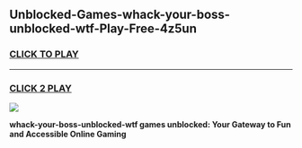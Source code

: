
## Unblocked-Games-whack-your-boss-unblocked-wtf-Play-Free-4z5un
<h3>
<a href="https://premium76.site?title=whack-your-boss-unblocked-wtf&ref=18A">CLICK TO PLAY</a></h3>
<hr>

<h3>
<a href="https://premium76.site?title=whack-your-boss-unblocked-wtf&ref=18A">CLICK 2 PLAY</a>
  
</h3>

<a href="https://premium76.site?title=whack-your-boss-unblocked-wtf&ref=18A"><img src="https://clearcache.store/games.png"></a>


**whack-your-boss-unblocked-wtf games unblocked: Your Gateway to Fun and Accessible Online Gaming**
